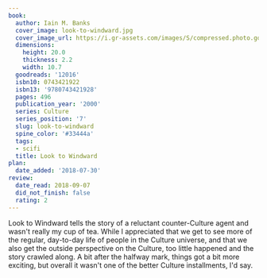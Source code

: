 ```yaml
---
book:
  author: Iain M. Banks
  cover_image: look-to-windward.jpg
  cover_image_url: https://i.gr-assets.com/images/S/compressed.photo.goodreads.com/books/1288930978l/12016._SY160_.jpg
  dimensions:
    height: 20.0
    thickness: 2.2
    width: 10.7
  goodreads: '12016'
  isbn10: 0743421922
  isbn13: '9780743421928'
  pages: 496
  publication_year: '2000'
  series: Culture
  series_position: '7'
  slug: look-to-windward
  spine_color: '#33444a'
  tags:
  - scifi
  title: Look to Windward
plan:
  date_added: '2018-07-30'
review:
  date_read: 2018-09-07
  did_not_finish: false
  rating: 2
---
```


Look to Windward tells the story of a reluctant counter-Culture agent and wasn't really my cup of tea. While I appreciated that we get to see more of the regular, day-to-day life of people in the Culture universe, and that we also get the outside perspective on the Culture, too little happened and the story crawled along. A bit after the halfway mark, things got a bit more exciting, but overall it wasn't one of the better Culture installments, I'd say.
